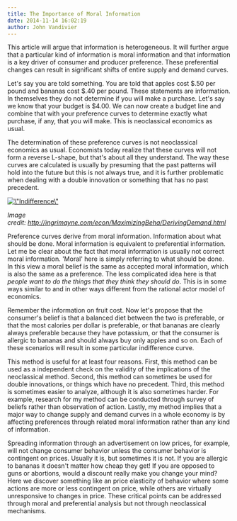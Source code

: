 ```yaml
---
title: The Importance of Moral Information
date: 2014-11-14 16:02:19
author: John Vandivier
---
```




This article will argue that information is heterogeneous. It will further argue that a particular kind of information is moral information and that information is a key driver of consumer and producer preference. These preferential changes can result in significant shifts of entire supply and demand curves.

Let's say you are told something. You are told that apples cost $.50 per pound and bananas cost $.40 per pound. These statements are information. In themselves they do not determine if you will make a purchase. Let's say we know that your budget is $4.00. We can now create a budget line and combine that with your preference curves to determine exactly what purchase, if any, that you will make. This is neoclassical economics as usual.

The determination of these preference curves is not neoclassical economics as usual. Economists today realize that these curves will not form a reverse L-shape, but that's about all they understand. The way these curves are calculated is usually by presuming that the past patterns will hold into the future but this is not always true, and it is further problematic when dealing with a double innovation or something that has no past precedent.
<p style=\"text-align: center;\"><a href=\"http://ingrimayne.com/econ/MaximizingBeha/DerivingDemand.html\"><img class=\"size-full wp-image-2016 aligncenter\" alt=\"Indifference\" src=\"http://afterecon.com/wp-content/uploads/2013/10/Indifference.gif\" width=\"211\" height=\"219\" /></a></p>
<p style=\"text-align: center;\"><em>Image credit: <a href=\"http://ingrimayne.com/econ/MaximizingBeha/DerivingDemand.html\">http://ingrimayne.com/econ/MaximizingBeha/DerivingDemand.html</a></em></p>
Preference curves derive from moral information. Information about what should be done. Moral information is equivalent to preferential information. Let me be clear about the fact that moral information is usually not correct moral information. 'Moral' here is simply referring to what should be done. In this view a moral belief is the same as accepted moral information, which is also the same as a preference. The less complicated idea here is that <em>people want to do the things that they think they should do</em>. This is in some ways similar to and in other ways different from the rational actor model of economics.

Remember the information on fruit cost. Now let's propose that the consumer's belief is that a balanced diet between the two is preferable, or that the most calories per dollar is preferable, or that bananas are clearly always preferable because they have potassium, or that the consumer is allergic to bananas and should always buy only apples and so on. Each of these scenarios will result in some particular indifference curve.

This method is useful for at least four reasons. First, this method can be used as a independent check on the validity of the implications of the neoclassical method. Second, this method can sometimes be used for double innovations, or things which have no precedent. Third, this method is sometimes easier to analyze, although it is also sometimes harder. For example, research for my method can be conducted through survey of beliefs rather than observation of action. Lastly, my method implies that a major way to change supply and demand curves in a whole economy is by affecting preferences through related moral information rather than any kind of information.

Spreading information through an advertisement on low prices, for example, will not change consumer behavior unless the consumer behavior is contingent on prices. Usually it is, but sometimes it is not. If you are allergic to bananas it doesn't matter how cheap they get! If you are opposed to guns or abortions, would a discount really make you change your mind? Here we discover something like an price elasticity of behavior where some actions are more or less contingent on price, while others are virtually unresponsive to changes in price. These critical points can be addressed through moral and preferential analysis but not through neoclassical mechanisms.